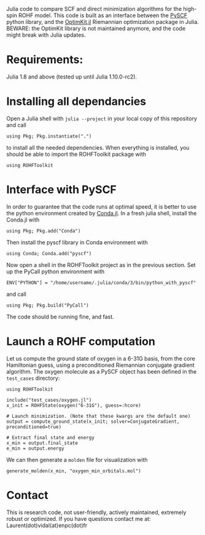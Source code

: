 Julia code to compare SCF and direct minimization algorithms for the high-spin
ROHF model. This code is built as an interface between the [PySCF](https://pyscf.org/)
python library, and the [OptimKit.jl](https://github.com/Jutho/OptimKit.jl)
Riemannian optimization package in Julia. BEWARE: the OptimKit library
is not maintained anymore, and the code might break with Julia updates.

# Requirements:
Julia 1.8 and above (tested up until Julia 1.10.0-rc2).

# Installing all dependancies
Open a Julia shell with `julia --project` in your local copy of this repository and call
```
using Pkg; Pkg.instantiate(".")
``` 
to install all the needed dependencies. When everything is installed, you should be
able to import the ROHFToolkit package with
```
using ROHFToolkit
```

# Interface with PySCF
In order to guarantee that the code runs at optimal speed, it is better
to use the python environment created by [Conda.jl](https://github.com/JuliaPy/Conda.jl).
In a fresh julia shell, install the Conda.jl with
```
using Pkg; Pkg.add("Conda")
```
Then install the pyscf library in Conda environment with
```
using Conda; Conda.add("pyscf")
```
Now open a shell in the ROHFToolkit project as in the previous section.
Set up the PyCall python environment with
```
ENV["PYTHON"] = "/home/username/.julia/conda/3/bin/python_with_pyscf"
```
and call
```
using Pkg; Pkg.build("PyCall")
```
The code should be running fine, and fast.
# Launch a ROHF computation

Let us compute the ground state of oxygen in a 6-31G basis, from the core
Hamiltonian guess, using a preconditioned Riemannian conjugate gradient
algorithm. The oxygen molecule as a PySCF object has been defined in the 
``test_cases`` directory:
```
using ROHFToolkit

include("test_cases/oxygen.jl")
x_init = ROHFState(oxygen("6-31G"), guess=:hcore)

# Launch minimization. (Note that these kwargs are the default one)
output = compute_ground_state(x_init; solver=ConjugateGradient, preconditioned=true)

# Extract final state and energy
x_min = output.final_state
e_min = output.energy
```
We can then generate a `molden` file for visualization with
```
generate_molden(x_min, "oxygen_min_orbitals.mol")
```

# Contact
This is research code, not user-friendly, actively maintained, extremely robust
or optimized. If you have questions contact me at:
Laurent(dot)vidal(at)enpc(dot)fr
